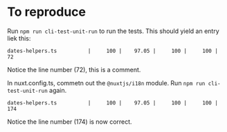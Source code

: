 # To reproduce
Run `npm run cli-test-unit-run` to run the tests.
This should yield an entry liek this:

```
dates-helpers.ts          |     100 |    97.05 |     100 |     100 | 72
```

Notice the line number (72), this is a comment.

In nuxt.config.ts, commetn out the `@nuxtjs/i18n` module.
Run `npm run cli-test-unit-run` again.

```
dates-helpers.ts          |     100 |    97.05 |     100 |     100 | 174
```

Notice the line number (174) is now correct.
